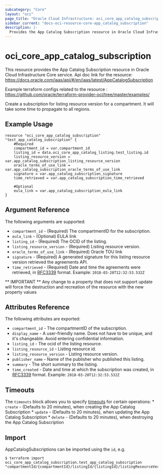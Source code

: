 ```yaml
---
subcategory: "Core"
layout: "oci"
page_title: "Oracle Cloud Infrastructure: oci_core_app_catalog_subscription"
sidebar_current: "docs-oci-resource-core-app_catalog_subscription"
description: |-
  Provides the App Catalog Subscription resource in Oracle Cloud Infrastructure Core service
---
```


# oci_core_app_catalog_subscription
This resource provides the App Catalog Subscription resource in Oracle Cloud Infrastructure Core service.
Api doc link for the resource: https://docs.oracle.com/iaas/api/#/en/iaas/latest/AppCatalogSubscription

Example terraform configs related to the resource : https://github.com/oracle/terraform-provider-oci/tree/master/examples/

Create a subscription for listing resource version for a compartment. It will take some time to propagate to all regions.


## Example Usage

```hcl
resource "oci_core_app_catalog_subscription" "test_app_catalog_subscription" {
	#Required
	compartment_id = var.compartment_id
	listing_id = data.oci_core_app_catalog_listing.test_listing.id
	listing_resource_version = var.app_catalog_subscription_listing_resource_version
	oracle_terms_of_use_link = var.app_catalog_subscription_oracle_terms_of_use_link
	signature = var.app_catalog_subscription_signature
	time_retrieved = var.app_catalog_subscription_time_retrieved

	#Optional
	eula_link = var.app_catalog_subscription_eula_link
}
```

## Argument Reference

The following arguments are supported:

* `compartment_id` - (Required) The compartmentID for the subscription.
* `eula_link` - (Optional) EULA link
* `listing_id` - (Required) The OCID of the listing.
* `listing_resource_version` - (Required) Listing resource version.
* `oracle_terms_of_use_link` - (Required) Oracle TOU link
* `signature` - (Required) A generated signature for this listing resource version retrieved the agreements API.
* `time_retrieved` - (Required) Date and time the agreements were retrieved, in [RFC3339](https://tools.ietf.org/html/rfc3339) format. Example: `2018-03-20T12:32:53.532Z` 


** IMPORTANT **
Any change to a property that does not support update will force the destruction and recreation of the resource with the new property values

## Attributes Reference

The following attributes are exported:

* `compartment_id` - The compartmentID of the subscription.
* `display_name` - A user-friendly name. Does not have to be unique, and it's changeable. Avoid entering confidential information. 
* `listing_id` - The ocid of the listing resource.
* `listing_resource_id` - Listing resource id.
* `listing_resource_version` - Listing resource version.
* `publisher_name` - Name of the publisher who published this listing.
* `summary` - The short summary to the listing.
* `time_created` - Date and time at which the subscription was created, in [RFC3339](https://tools.ietf.org/html/rfc3339) format. Example: `2018-03-20T12:32:53.532Z` 

## Timeouts

The `timeouts` block allows you to specify [timeouts](https://registry.terraform.io/providers/oracle/oci/latest/docs/guides/changing_timeouts) for certain operations:
	* `create` - (Defaults to 20 minutes), when creating the App Catalog Subscription
	* `update` - (Defaults to 20 minutes), when updating the App Catalog Subscription
	* `delete` - (Defaults to 20 minutes), when destroying the App Catalog Subscription


## Import

AppCatalogSubscriptions can be imported using the `id`, e.g.

```
$ terraform import oci_core_app_catalog_subscription.test_app_catalog_subscription "compartmentId/{compartmentId}/listingId/{listingId}/listingResourceVersion/{listingResourceVersion}" 
```

